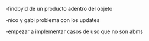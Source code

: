 -findbyid de un producto adentro del objeto

-nico y gabi problema con los updates 

-empezar a implementar casos de uso que no son abms
